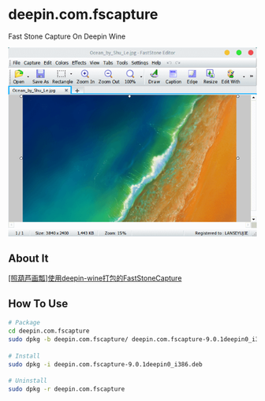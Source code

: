 # deepin.com.fscapture

Fast Stone Capture On Deepin Wine

![FSCapture](image/fscapture.png "FSCapture")

## About It

[[照葫芦画瓢]使用deepin-wine打包的FastStoneCapture](https://bbs.deepin.org/forum.php?mod=viewthread&tid=167195 "[照葫芦画瓢]使用deepin-wine打包的FastStoneCapture")

## How To Use

```bash
# Package
cd deepin.com.fscapture
sudo dpkg -b deepin.com.fscapture/ deepin.com.fscapture-9.0.1deepin0_i386.deb

# Install
sudo dpkg -i deepin.com.fscapture-9.0.1deepin0_i386.deb

# Uninstall
sudo dpkg -r deepin.com.fscapture
```
